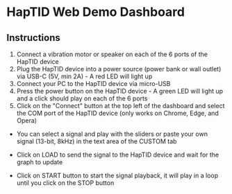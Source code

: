 # HapTID Web Demo Dashboard

## Instructions

1. Connect a vibration motor or speaker on each of the 6 ports of the HapTID device
2. Plug the HapTID device into a power source (power bank or wall outlet) via USB-C (5V, min 2A) - A red LED will light up
3. Connect your PC to the HapTID device via micro-USB
4. Press the power button on the HapTID device - A green LED will light up and a click should play on each of the 6 ports
5. Click on the "Connect" button at the top left of the dashboard and select the COM port of the HapTID device (only works on Chrome, Edge, and Opera)

- You can select a signal and play with the sliders or paste your own signal (13-bit, 8kHz) in the text area of the CUSTOM tab
 
- Click on LOAD to send the signal to the HapTID device and wait for the graph to update

- Click on START button to start the signal playback, it will play in a loop until you click on the STOP button